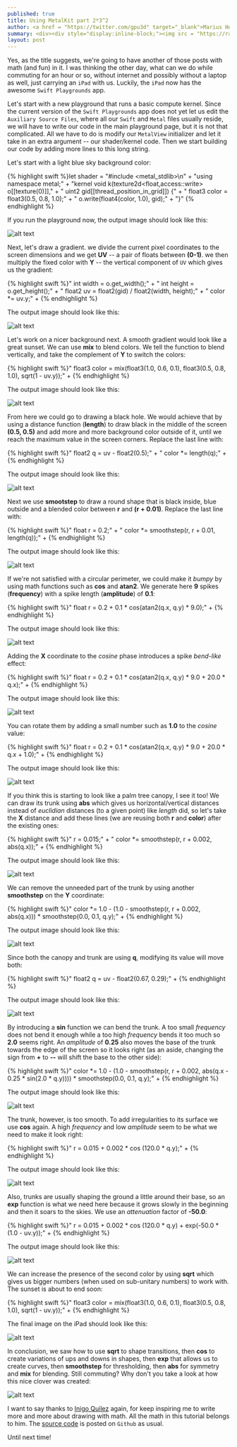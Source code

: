 ```yaml
---
published: true
title: Using MetalKit part 2*3^2
author: <a href = "https://twitter.com/gpu3d" target="_blank">Marius Horga</a>
summary: <div><div style="display:inline-block;"><img src = "https://raw.githubusercontent.com/MetalKit/images/master/chapter18.png" alt="Metal" height="150" width="160"></div><div style="display:inline-block; width:75%; padding-left:1.5em; color:grey; vertical-align:middle;">Prototyping kernels using math functions and the Swift Playgrounds app for iPad. Using sqrt to shape transitions, then cos to create variations of ups and downs in shapes, then exp that allows us to create curves, then smoothstep for thresholding, then abs for symmetry and mix for blending.</div></div>
layout: post
---
```

Yes, as the title suggests, we're going to have another of those posts with math (and fun) in it. I was thinking the other day, what can we do while commuting for an hour or so, without internet and possibly without a laptop as well, just carrying an `iPad` with us. Luckily, the `iPad` now has the awesome `Swift Playgrounds` app.

Let's start with a new playground that runs a basic compute kernel. Since the current version of the `Swift Playgrounds` app does not yet let us edit the `Auxiliary Source Files`, where all our `Swift` and `Metal` files usually reside, we will have to write our code in the main playground page, but it is not that complicated. All we have to do is modify our `MetalView` initializer and let it take in an extra argument -- our shader/kernel code. Then we start building our code by adding more lines to this long string.

Let's start with a light blue sky background color:

{% highlight swift %}let shader =
"#include <metal_stdlib>\n" +
"using namespace metal;" +
"kernel void k(texture2d<float,access::write> o[[texture(0)]]," +
"              uint2 gid[[thread_position_in_grid]]) {" +
"   float3 color = float3(0.5, 0.8, 1.0);" +
"   o.write(float4(color, 1.0), gid);" +
"}"
{% endhighlight %}

If you run the playground now, the output image should look like this:

![alt text](https://github.com/MetalKit/images/raw/master/chapter18_1.png "1")

Next, let's draw a gradient. we divide the current pixel coordinates to the screen dimensions and we get __UV__ -- a pair of floats between __(0-1)__. we then multiply the fixed color with __Y__ -- the vertical component of `UV` which gives us the gradient:

{% highlight swift %}"   int width = o.get_width();" +
"   int height = o.get_height();" +
"   float2 uv = float2(gid) / float2(width, height);" +
"   color *= uv.y;" +
{% endhighlight %}

The output image should look like this:

![alt text](https://github.com/MetalKit/images/raw/master/chapter18_2.png "2")

Let's work on a nicer background next. A smooth gradient would look like a great sunset. We can use __mix__ to blend colors. We tell the function to blend vertically, and take the complement of __Y__ to switch the colors:

{% highlight swift %}"   float3 color = mix(float3(1.0, 0.6, 0.1), float3(0.5, 0.8, 1.0), sqrt(1 - uv.y));" +
{% endhighlight %}

The output image should look like this:

![alt text](https://github.com/MetalKit/images/raw/master/chapter18_3.png "3")

From here we could go to drawing a black hole. We would achieve that by using a distance function (__length__) to draw black in the middle of the screen __(0.5, 0.5)__ and add more and more background color outside of it, until we reach the maximum value in the screen corners. Replace the last line with:

{% highlight swift %}"   float2 q = uv - float2(0.5);" +
"   color *= length(q);" +
{% endhighlight %}

The output image should look like this:

![alt text](https://github.com/MetalKit/images/raw/master/chapter18_4.png.png "4")

Next we use __smootstep__ to draw a round shape that is black inside, blue outside and a blended color between __r__ and __(r + 0.01)__. Replace the last line with:

{% highlight swift %}"   float r = 0.2;" +
"   color *= smoothstep(r, r + 0.01, length(q));" +
{% endhighlight %}

The output image should look like this:

![alt text](https://github.com/MetalKit/images/raw/master/chapter18_5.png "5")

If we're not satisfied with a circular perimeter, we could make it _bumpy_ by using math functions such as __cos__ and __atan2__. We generate here __9__ spikes (__frequency__) with a spike length (__amplitude__) of __0.1__:

{% highlight swift %}"   float r = 0.2 + 0.1 * cos(atan2(q.x, q.y) * 9.0);" +
{% endhighlight %}

The output image should look like this:

![alt text](https://github.com/MetalKit/images/raw/master/chapter18_6.png "6")

Adding the __X__ coordinate to the _cosine_ phase introduces a spike _bend-like_ effect:

{% highlight swift %}"   float r = 0.2 + 0.1 * cos(atan2(q.x, q.y) * 9.0 + 20.0 * q.x);" +
{% endhighlight %}

The output image should look like this:

![alt text](https://github.com/MetalKit/images/raw/master/chapter18_7.png "7")

You can rotate them by adding a small number such as __1.0__ to the _cosine_ value:

{% highlight swift %}"   float r = 0.2 + 0.1 * cos(atan2(q.x, q.y) * 9.0 + 20.0 * q.x + 1.0);" +
{% endhighlight %}

The output image should look like this:

![alt text](https://github.com/MetalKit/images/raw/master/chapter18_8.png "8")

If you think this is starting to look like a palm tree canopy, I see it too! We can draw its trunk using __abs__ which gives us horizontal/vertical distances instead of _euclidian_ distances (to a given point) like _length_ did, so let's take the __X__ distance and add these lines (we are reusing both __r__ and __color__) after the existing ones: 

{% highlight swift %}"   r = 0.015;" +
"   color *= smoothstep(r, r + 0.002, abs(q.x));" +
{% endhighlight %}

The output image should look like this:

![alt text](https://github.com/MetalKit/images/raw/master/chapter18_9.png "9")

We can remove the unneeded part of the trunk by using another __smoothstep__ on the __Y__ coordinate:

{% highlight swift %}"   color *= 1.0 - (1.0 - smoothstep(r, r + 0.002, abs(q.x))) * smoothstep(0.0, 0.1, q.y);" +
{% endhighlight %}

The output image should look like this:

![alt text](https://github.com/MetalKit/images/raw/master/chapter18_10.png "10")

Since both the canopy and trunk are using __q__, modifying its value will move both:

{% highlight swift %}"   float2 q = uv - float2(0.67, 0.29);" +
{% endhighlight %}

The output image should look like this:

![alt text](https://github.com/MetalKit/images/raw/master/chapter18_11.png "11")

By introducing a __sin__ function we can bend the trunk. A too small _frequency_ does not bend it enough while a too high _frequency_ bends it too much so __2.0__ seems right. An _amplitude_ of __0.25__ also moves the base of the trunk towards the edge of the screen so it looks right (as an aside, changing the sign from __+__ to __--__ will shift the base to the other side):

{% highlight swift %}"   color *= 1.0 - (1.0 - smoothstep(r, r + 0.002, abs(q.x - 0.25 * sin(2.0 * q.y)))) * smoothstep(0.0, 0.1, q.y);" +
{% endhighlight %}

The output image should look like this:

![alt text](https://github.com/MetalKit/images/raw/master/chapter18_12.png "12")

The trunk, however, is too smooth. To add irregularities to its surface we use __cos__ again. A high _frequency_ and low _amplitude_ seem to be what we need to make it look right:

{% highlight swift %}"   r = 0.015 + 0.002 * cos (120.0 * q.y);" +
{% endhighlight %}

The output image should look like this:

![alt text](https://github.com/MetalKit/images/raw/master/chapter18_13.png "13")

Also, trunks are usually shaping the ground a little around their base, so an __exp__ function is what we need here because it grows slowly in the beginning and then it soars to the skies. We use an _attenuation_ factor of __-50.0__:

{% highlight swift %}"   r = 0.015 + 0.002 * cos (120.0 * q.y) + exp(-50.0 * (1.0 - uv.y));" +
{% endhighlight %}

The output image should look like this:

![alt text](https://github.com/MetalKit/images/raw/master/chapter18_14.png "14")

We can increase the presence of the second color by using __sqrt__ which gives us bigger numbers (when used on sub-unitary numbers) to work with. The sunset is about to end soon:

{% highlight swift %}"   float3 color = mix(float3(1.0, 0.6, 0.1), float3(0.5, 0.8, 1.0), sqrt(1 - uv.y));" +
{% endhighlight %}

The final image on the iPad should look like this:

![alt text](https://github.com/MetalKit/images/raw/master/chapter18_15.png "15")

In conclusion, we saw how to use __sqrt__ to shape transitions, then __cos__ to create variations of ups and downs in shapes, then __exp__ that allows us to create curves, then __smoothstep__ for thresholding, then __abs__ for symmetry and __mix__ for blending. Still commuting? Why don't you take a look at how this nice clover was created:

![alt text](https://github.com/MetalKit/images/raw/master/chapter18_16.png "16")

I want to say thanks to [Inigo Quilez](https://twitter.com/iquilezles) again, for keep inspiring me to write more and more about drawing with math. All the math in this tutorial belongs to him. The [source code](https://github.com/MetalKit/metal) is posted on `Github` as usual.

Until next time!
